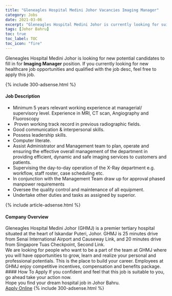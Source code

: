 ```yaml
---
title: "Gleneagles Hospital Medini Johor Vacancies Imaging Manager" 
category: Jobs 
date: 2021-03-06 
excerpt: "Gleneagles Hospital Medini Johor is currently looking for suitable person to fill in the Imaging Manager which positioned at Johor Bahru" 
tags: [Johor Bahru] 
toc: true 
toc_label: TOC 
toc_icon: "fire" 
--- 
```


<p>Gleneagles Hospital Medini Johor is looking for new potential candidates to fill in for <b>Imaging Manager</b> position. If you currently looking for new healthcare job opportunities and qualified with the job desc, feel free to apply this job.
</p>{% include 300-adsense.html %} 
<div><div><h4>Job Description</h4></div><div><div><span><div><ul><li>Minimum 5 years relevant working experience at managerial/ supervisory level.&#160;Experience in MRI, CT scan, Angiography and Fluoroscopy</li><li>&#160;Proven working track record in previous radiographic fields.</li><li>Good communication &amp; interpersonal skills.</li><li>Possess leadership skills.</li><li>Computer literate.</li><li>Assist Administrator and Management team to plan, operate and ensuring the effective overall management of the department in providing efficient, dynamic and safe imaging services to customers and patients.</li><li>Supervising the day-to-day operation of the X-Ray department e.g. workflow, staff roster, case scheduling etc.</li><li>In conjunction with the Management Team draw up for approval phased manpower requirements</li><li>Oversee the quality control and maintenance of all equipment.</li><li>Undertake other duties and tasks as assigned by superior.</li></ul></div></span></div></div></div> 
{% include article-adsense.html %} 
<div><div><h4>Company Overview</h4></div><div><div><span><div><div>
<div>Gleneagles Hospital Medini Johor (GHMJ) is a premier tertiary hospital situated at the heart of Iskandar Puteri, Johor. GHMJ is 25 minutes drive from Senai International Airport and Causeway Link, and 20 minutes drive from Singapore Tuas Checkpoint, Second Link.</div>
<div>We are looking for people who want to be a part of the team at GHMJ where you will have opportunities to grow, learn and realize your personal and professional potentials. This is the place to build your career. Employees at GHMJ enjoy competitive incentives, compensation and benefits package.</div>
</div></div></span></div></div></div> 
#### How To Apply 
If you confident and feel that this job is suitable to you, go ahead take your action now. <br/> 
Hope you find your dream hospital job in Johor Bahru. <br/> 
<a href="https://www.jobstreet.com.my/en/job/imaging-manager-4496677?jobId=jobstreet-my-job-4496677" class="btn btn--warning" target="_blank" rel="nofollow noopenner">Apply Online</a> 
{% include 300-adsense.html %} 